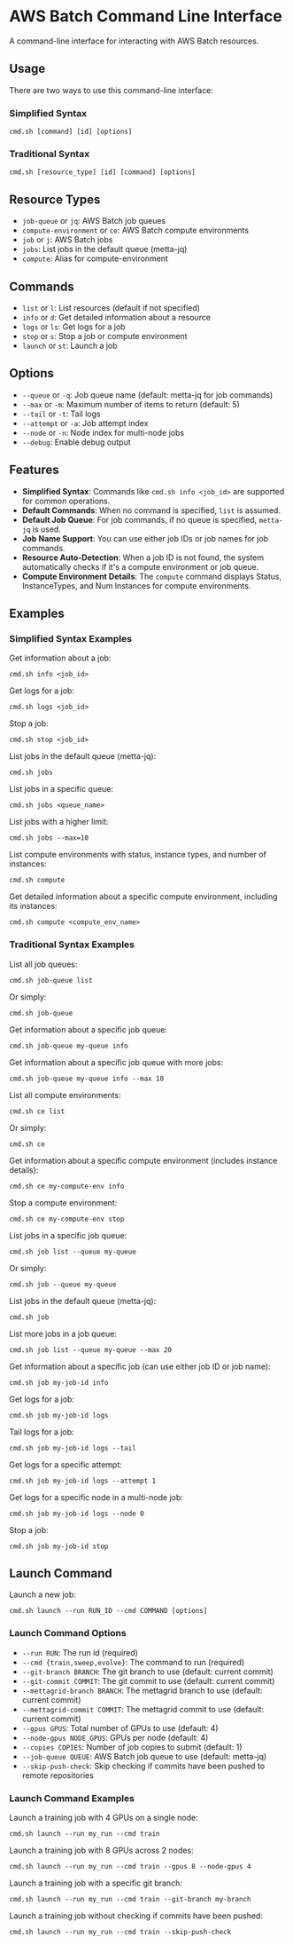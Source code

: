 # AWS Batch Command Line Interface

A command-line interface for interacting with AWS Batch resources.

## Usage

There are two ways to use this command-line interface:

### Simplified Syntax
```
cmd.sh [command] [id] [options]
```

### Traditional Syntax
```
cmd.sh [resource_type] [id] [command] [options]
```

## Resource Types

- `job-queue` or `jq`: AWS Batch job queues
- `compute-environment` or `ce`: AWS Batch compute environments
- `job` or `j`: AWS Batch jobs
- `jobs`: List jobs in the default queue (metta-jq)
- `compute`: Alias for compute-environment

## Commands

- `list` or `l`: List resources (default if not specified)
- `info` or `d`: Get detailed information about a resource
- `logs` or `ls`: Get logs for a job
- `stop` or `s`: Stop a job or compute environment
- `launch` or `st`: Launch a job

## Options

- `--queue` or `-q`: Job queue name (default: metta-jq for job commands)
- `--max` or `-m`: Maximum number of items to return (default: 5)
- `--tail` or `-t`: Tail logs
- `--attempt` or `-a`: Job attempt index
- `--node` or `-n`: Node index for multi-node jobs
- `--debug`: Enable debug output

## Features

- **Simplified Syntax**: Commands like `cmd.sh info <job_id>` are supported for common operations.
- **Default Commands**: When no command is specified, `list` is assumed.
- **Default Job Queue**: For job commands, if no queue is specified, `metta-jq` is used.
- **Job Name Support**: You can use either job IDs or job names for job commands.
- **Resource Auto-Detection**: When a job ID is not found, the system automatically checks if it's a compute environment or job queue.
- **Compute Environment Details**: The `compute` command displays Status, InstanceTypes, and Num Instances for compute environments.

## Examples

### Simplified Syntax Examples

Get information about a job:
```
cmd.sh info <job_id>
```

Get logs for a job:
```
cmd.sh logs <job_id>
```

Stop a job:
```
cmd.sh stop <job_id>
```

List jobs in the default queue (metta-jq):
```
cmd.sh jobs
```

List jobs in a specific queue:
```
cmd.sh jobs <queue_name>
```

List jobs with a higher limit:
```
cmd.sh jobs --max=10
```

List compute environments with status, instance types, and number of instances:
```
cmd.sh compute
```

Get detailed information about a specific compute environment, including its instances:
```
cmd.sh compute <compute_env_name>
```

### Traditional Syntax Examples

List all job queues:
```
cmd.sh job-queue list
```

Or simply:
```
cmd.sh job-queue
```

Get information about a specific job queue:
```
cmd.sh job-queue my-queue info
```

Get information about a specific job queue with more jobs:
```
cmd.sh job-queue my-queue info --max 10
```

List all compute environments:
```
cmd.sh ce list
```

Or simply:
```
cmd.sh ce
```

Get information about a specific compute environment (includes instance details):
```
cmd.sh ce my-compute-env info
```

Stop a compute environment:
```
cmd.sh ce my-compute-env stop
```

List jobs in a specific job queue:
```
cmd.sh job list --queue my-queue
```

Or simply:
```
cmd.sh job --queue my-queue
```

List jobs in the default queue (metta-jq):
```
cmd.sh job
```

List more jobs in a job queue:
```
cmd.sh job list --queue my-queue --max 20
```

Get information about a specific job (can use either job ID or job name):
```
cmd.sh job my-job-id info
```

Get logs for a job:
```
cmd.sh job my-job-id logs
```

Tail logs for a job:
```
cmd.sh job my-job-id logs --tail
```

Get logs for a specific attempt:
```
cmd.sh job my-job-id logs --attempt 1
```

Get logs for a specific node in a multi-node job:
```
cmd.sh job my-job-id logs --node 0
```

Stop a job:
```
cmd.sh job my-job-id stop
```

## Launch Command

Launch a new job:
```
cmd.sh launch --run RUN_ID --cmd COMMAND [options]
```

### Launch Command Options

- `--run RUN`: The run id (required)
- `--cmd {train,sweep,evolve}`: The command to run (required)
- `--git-branch BRANCH`: The git branch to use (default: current commit)
- `--git-commit COMMIT`: The git commit to use (default: current commit)
- `--mettagrid-branch BRANCH`: The mettagrid branch to use (default: current commit)
- `--mettagrid-commit COMMIT`: The mettagrid commit to use (default: current commit)
- `--gpus GPUS`: Total number of GPUs to use (default: 4)
- `--node-gpus NODE_GPUS`: GPUs per node (default: 4)
- `--copies COPIES`: Number of job copies to submit (default: 1)
- `--job-queue QUEUE`: AWS Batch job queue to use (default: metta-jq)
- `--skip-push-check`: Skip checking if commits have been pushed to remote repositories

### Launch Command Examples

Launch a training job with 4 GPUs on a single node:
```
cmd.sh launch --run my_run --cmd train
```

Launch a training job with 8 GPUs across 2 nodes:
```
cmd.sh launch --run my_run --cmd train --gpus 8 --node-gpus 4
```

Launch a training job with a specific git branch:
```
cmd.sh launch --run my_run --cmd train --git-branch my-branch
```

Launch a training job without checking if commits have been pushed:
```
cmd.sh launch --run my_run --cmd train --skip-push-check
```


